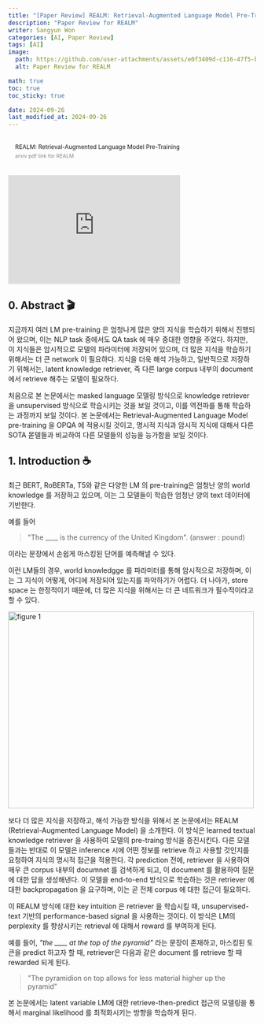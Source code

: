 ```yaml
---
title: "[Paper Review] REALM: Retrieval-Augmented Language Model Pre-Training"
description: "Paper Review for REALM"
writer: Sangyun Won
categories: [AI, Paper Review]
tags: [AI]
image:
  path: https://github.com/user-attachments/assets/e0f3409d-c116-47f5-bab3-0fc367d9e2cf
  alt: Paper Review for REALM

math: true
toc: true
toc_sticky: true

date: 2024-09-26
last_modified_at: 2024-09-26
---
```


<style>
  figure {
	margin: 1.25em 0;
	page-break-inside: avoid;
}
.bookmark {
	text-decoration: none;
	max-height: 8em;
	padding: 0;
	display: flex;
	width: 100%;
	align-items: stretch;
}

.bookmark-title {
	font-size: 0.85em;
	overflow: hidden;
	text-overflow: ellipsis;
	height: 1.75em;
	white-space: nowrap;
}

.bookmark-text {
	display: flex;
	flex-direction: column;
}

.bookmark-info {
	flex: 4 1 180px;
	padding: 12px 14px 14px;
	display: flex;
	flex-direction: column;
	justify-content: space-between;
}

.bookmark-description {
	color: rgba(55, 53, 47, 0.6);
	font-size: 0.75em;
	overflow: hidden;
	max-height: 4.5em;
	word-break: break-word;
}

.bookmark-href {
	font-size: 0.75em;
	margin-top: 0.25em;
}
</style>

<figure>
  <a href="https://arxiv.org/pdf/2002.08909" class="bookmark source">
    <div class="bookmark-info">
      <div class="bookmark-text">
        <div class="bookmark-title">REALM: Retrieval-Augmented Language Model Pre-Training</div>
        <div class="bookmark-description">arxiv pdf link for REALM</div>
      </div>
    </div>
  </a>
</figure>


<iframe src="https://koreaoffice-my.sharepoint.com/:p:/r/personal/wonsang4232_korea_ac_kr/_layouts/15/Doc.aspx?sourcedoc=%7B29D4E5FB-2E7A-4FD8-8A85-CF0EFFBB7DEC%7D&file=REALM-PaperReview.pptx&action=edit&mobileredirect=true" width="350px" height="221px" frameborder="0">포함된 <a target="_blank" href="https://office.com">Microsoft Office</a> 프레젠테이션, 제공: <a target="_blank" href="https://office.com/webapps">Office</a></iframe>


## 0. Abstract 🎬
지금까지 여러 LM pre-training 은 엄청나게 많은 양의 지식을 학습하기 위해서 진행되어 왔으며, 이는 NLP task 중에서도 QA task 에 매우 중대한 영향을 주었다. 하지만, 이 지식들은 암시적으로 모델의 파라미터에 저장되어 있으며, 더 많은 지식을 학습하기 위해서는 더 큰 network 이 필요하다. 지식을 더욱 해석 가능하고, 일반적으로 저장하기 위해서는, latent knowledge retriever, 즉 다른 large corpus 내부의 document 에서 retrieve 해주는 모델이 필요하다. 

처음으로 본 논문에서는 masked language 모델링 방식으로 knowledge retriever 을 unsupervised 방식으로 학습시키는 것을 보일 것이고, 이를 역전파를 통해 학습하는 과정까지 보일 것이다. 본 논문에서는 Retrieval-Augmented Language Model pre-training 을 OPQA 에 적용시킬 것이고, 명시적 지식과 암시적 지식에 대해서 다른 SOTA 몯델들과 비교하여 다른 모델들의 성능을 능가함을 보일 것이다. 

## 1. Introduction ☕️
최근 BERT, RoBERTa, T5와 같은 다양한 LM 의 pre-training은 엄청난 양의 world knowledge 를 저장하고 있으며, 이는 그 모델들이 학습한 엄청난 양의 text 데이터에 기반한다. 

예를 들어
> "The ____ is the currency of the United Kingdom". (answer : pound)

이라는 문장에서 손쉽게 마스킹된 단어를 예측해낼 수 있다. 

이런 LM들의 경우, world knowledgge 를 파라미터를 통해 암시적으로 저장하며, 이는 그 지식이 어떻게, 어디에 저장되어 있는지를 파악하기가 어렵다. 더 나아가, store space 는 한정적이기 때문에, 더 많은 지식을 위해서는 더 큰 네트워크가 필수적이라고 할 수 있다. 

<img src="https://github.com/user-attachments/assets/e0f3409d-c116-47f5-bab3-0fc367d9e2cf" height="400px" width="500px" alt="figure 1">

보다 더 많은 지식을 저장하고, 해석 가능한 방식을 위해서 본 논문에서는 REALM (Retrieval-Augmented Language Model) 을 소개한다. 이 방식은 learned textual knowledge retriever 을 사용하여 모델의 pre-traing 방식을 증진시킨다. 다른 모델들과는 반대로 이 모델은 inference 시에 어떤 정보를 retrieve 하고 사용할 것인지를 요청하여 지식의 명시적 접근을 적용한다. 각 prediction 전에, retriever 을 사용하여 매우 큰 corpus 내부의 documnet 를 검색하게 되고, 이 document 를 활용하여 질문에 대한 답을 생성해낸다. 이 모델을 end-to-end 방식으로 학습하는 것은 retriever 에 대한 backpropagation 을 요구하며, 이는 곧 전체 corpus 에 대한 접근이 필요하다. 

이 REALM 방식에 대한 key intuition 은 retriever 을 학습시킬 때, unsupervised-text 기반의 performance-based signal 을 사용하는 것이다. 이 방식은 LM의 perplexity 를 향상시키는 retrieval 에 대해서 reward 를 부여하게 된다. 

예를 들어, *"the ____ at the top of the pyramid"* 라는 문장이 존재하고, 마스킹된 토큰을 predict 하고자 할 때, retriever은 다음과 같은 document 를 retrieve 할 때 rewarded 되게 된다. 

> "The pyramidion on top allows for less material higher up the pyramid"

본 논문에서는 latent variable LM에 대한 retrieve-then-predict 접근의 모델링을 통해서 marginal likelihood 를 최적화시키는 방향을 학습하게 된다. 